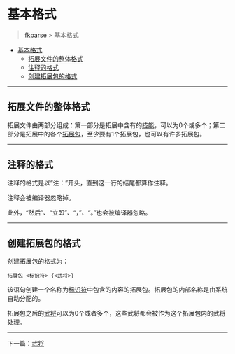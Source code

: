 # 基本格式

> [fkparse](./index.md) > 基本格式

- [基本格式](#基本格式)
  - [拓展文件的整体格式](#拓展文件的整体格式)
  - [注释的格式](#注释的格式)
  - [创建拓展包的格式](#创建拓展包的格式)

___

## 拓展文件的整体格式

拓展文件由两部分组成：第一部分是拓展中含有的[技能](./03-skill.md)，可以为0个或多个；第二部分是拓展中的各个[拓展包](#创建拓展包的格式)，至少要有1个拓展包，也可以有许多拓展包。

___

## 注释的格式

注释的格式是以“注：”开头，直到这一行的结尾都算作注释。

注释会被编译器忽略掉。

此外，“然后”、“立即”、“，”、“。”也会被编译器忽略。

___

## 创建拓展包的格式

创建拓展包的格式为：

```
拓展包 <标识符> {<武将>}
```

该语句创建一个名称为[标识符](./lexical.md#标识符)中包含的内容的拓展包。拓展包的内部名称是由系统自动分配的。

拓展包之后的[武将](./01-general.md)可以为0个或者多个，这些武将都会被作为这个拓展包内的武将处理。

___

下一篇：[武将](./01-general.md)
